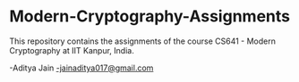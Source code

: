 # Modern-Cryptography-Assignments
This repository contains the assignments of the course CS641 - Modern Cryptography at IIT Kanpur, India.

-Aditya Jain
-jainaditya017@gmail.com
